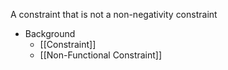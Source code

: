A constraint that is not a non-negativity constraint

* Background
	* [[Constraint]]
	* [[Non-Functional Constraint]]